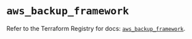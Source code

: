 # `aws_backup_framework`

Refer to the Terraform Registry for docs: [`aws_backup_framework`](https://registry.terraform.io/providers/hashicorp/aws/5.50.0/docs/resources/backup_framework).
